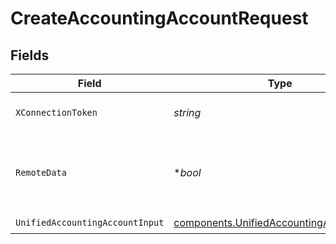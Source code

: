 # CreateAccountingAccountRequest


## Fields

| Field                                                                                                | Type                                                                                                 | Required                                                                                             | Description                                                                                          | Example                                                                                              |
| ---------------------------------------------------------------------------------------------------- | ---------------------------------------------------------------------------------------------------- | ---------------------------------------------------------------------------------------------------- | ---------------------------------------------------------------------------------------------------- | ---------------------------------------------------------------------------------------------------- |
| `XConnectionToken`                                                                                   | *string*                                                                                             | :heavy_check_mark:                                                                                   | The connection token                                                                                 |                                                                                                      |
| `RemoteData`                                                                                         | **bool*                                                                                              | :heavy_minus_sign:                                                                                   | Set to true to include data from the original Accounting software.                                   | false                                                                                                |
| `UnifiedAccountingAccountInput`                                                                      | [components.UnifiedAccountingAccountInput](../../models/components/unifiedaccountingaccountinput.md) | :heavy_check_mark:                                                                                   | N/A                                                                                                  |                                                                                                      |